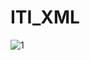 # ITI_XML


![1](https://user-images.githubusercontent.com/74258945/229350757-6bed6cc9-52df-43e8-b8be-847dacfaad50.png)
